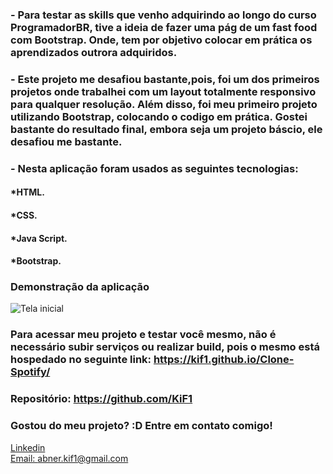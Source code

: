 ### - Para testar as skills que venho adquirindo ao longo do curso ProgramadorBR, tive a ideia de fazer uma pág de um fast food com Bootstrap. Onde, tem por objetivo colocar em prática os aprendizados outrora adquiridos.

### - Este projeto me desafiou bastante,pois, foi um dos primeiros projetos onde trabalhei com um layout totalmente responsivo para qualquer resolução. Além disso, foi meu primeiro projeto utilizando Bootstrap, colocando o codigo em prática. Gostei bastante do resultado final, embora seja um projeto báscio, ele desafiou me bastante. 

### - Nesta aplicação foram usados as seguintes tecnologias:

#### *HTML.
#### *CSS.
#### *Java Script.
#### *Bootstrap.


### Demonstração da aplicação
![Tela inicial](./gif.gif)

### Para acessar meu projeto e testar você mesmo, não é necessário subir serviços ou realizar build, pois o mesmo está hospedado no seguinte link: https://kif1.github.io/Clone-Spotify/
### Repositório: https://github.com/KiF1

### Gostou do meu projeto? :D Entre em contato comigo! 
[Linkedin](https://www.linkedin.com/in/abner-santos-b195b8228/) <br/>
[Email: abner.kif1@gmail.com](mailto:abner.kif1@gmail.com)
